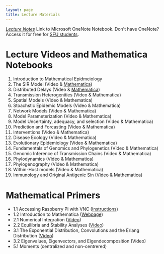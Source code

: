 ```yaml
---
layout: page
title: Lecture Materials
---
```

[*Lecture Notes*](https://onedrive.live.com/view.aspx?resid=831DEC1BF89F0A87%21152&id=documents&wd=target%28Class.one%7CD83647E3-4D5A-C345-8EEB-2E0B23865C7D%2F%29onenote:https://d.docs.live.net/831dec1bf89f0a87/Documents/Math496/Class.one#section-id={D83647E3-4D5A-C345-8EEB-2E0B23865C7D}&end)
Link to Microsoft OneNote Notebook.  Don't have OneNote? Access it for free for [SFU students](https://www.sfu.ca/information-systems/services/software/microsoft-365.html).

# Lecture Videos and Mathematica Notebooks
1. Introduction to Mathematical Epidmeiology
2. The SIR Model (Video & [Mathematica](https://storage.googleapis.com/math496/Lecture2_SIR.nb)) 
3. Distributed Delays (Video & [Mathematica](https://storage.googleapis.com/math496/Lecture3_Delays.nb))
4. Transmission Heterogenities (Video & Mathematica)
5. Spatial Models (Video & Mathematica)
6. Stoachstic Epidemic Models (Video & Mathematica)
7. Network Models (Video & Mathematica)
8. Model Parameterization (Video & Mathematica)
9. Model Uncertainty, adequacy, and selection (Video & Mathematica)
10. Prediction and Forcasting (Video & Mathematica)
11. Interventions (Video & Mathematica)
12. Disease Ecology (Video & Mathematica)
13. Evolutionary Epidemiology (Video & Mathematica)
14. Fundamentals of Genomics and Phylogenetics (Video & Mathematica)
15. Genomic Inference of Transmission Chains (Video & Mathematica)
16. Phylodynamics (Video & Mathematica)
17. Phylogenography (Video & Mathematica)
18. Within-Host models (Video & Mathematica)
19. Immunology and Original Antigenic Sin (Video & Mathematica)

# Mathematical Primers
* 1.1 Accessing Raspberry Pi with VNC ([Instructions](https://storage.googleapis.com/math496/VNC_Access.docx))
* 1.2 Introduction to Mathematica ([Webpage](https://www.wolfram.com/language/fast-introduction-for-math-students/en///)) 
* 2.1 Numerical Integration ([Video](https://storage.googleapis.com/math496/Primer2_1.mp4.zip))
* 2.2 Equilibria and Stability Analyses ([Video](https://storage.googleapis.com/math496/Primer2_2.mp4.zip))
* 3.1 The Exponential Distribution, Convolutions and the Erlang Distribution ([Video](https://storage.googleapis.com/math496/Primer3_1.mp4.zip))
* 3.2 Eigenvalues, Eigenvectors, and Eigendecomposition (Video)
* 5.1 Moments (centralized and non-centrered)
 

